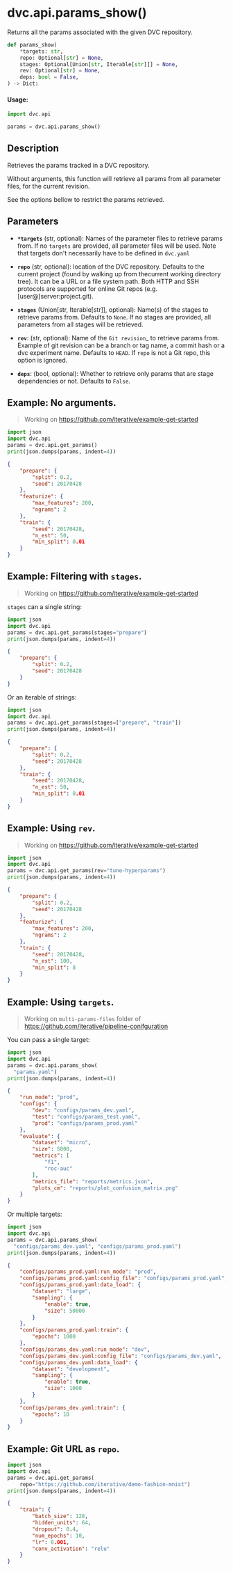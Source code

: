# dvc.api.params_show()

Returns all the <abbr>params</abbr> associated with the given
<abbr>DVC repository</abbr>.

```py
def params_show(
    *targets: str,
    repo: Optional[str] = None,
    stages: Optional[Union[str, Iterable[str]]] = None,
    rev: Optional[str] = None,
    deps: bool = False,
) -> Dict:
```

#### Usage:

```py
import dvc.api

params = dvc.api.params_show()
```

## Description

Retrieves the <abbr>params</abbr> tracked in a <abbr>DVC repository</abbr>.

Without arguments, this function will retrieve all <abbr>params</abbr> from all parameter files, for the current revision.

See the options bellow to restrict the <abbr>params</abbr> retrieved.

## Parameters

- **`*targets`** (str, optional): Names of the parameter files to retrieve <abbr>params</abbr> from.
  If no `targets` are provided, all parameter files will be used.
  Note that targets don't necessarily have to be defined in `dvc.yaml`

- **`repo`** (str, optional): location of the <abbr>DVC repository</abbr>.
  Defaults to the current project (found by walking up from thecurrent working directory tree).
  It can be a URL or a file system path.
  Both HTTP and SSH protocols are supported for online Git repos (e.g. [user@]server:project.git).

- **`stages`** (Union[str, Iterable[str]], optional): Name(s) of the stages to retrieve <abbr>params</abbr> from.
  Defaults to `None`.
  If no stages are provided, all parameters from all stages will be retrieved.

- **`rev`**: (str, optional): Name of the `Git revision`_ to retrieve <abbr>params</abbr> from.
  Example of git revision can be a branch or tag name, a commit hash or a dvc experiment name.
  Defaults to `HEAD`.
  If `repo` is not a Git repo, this option is ignored.

- **`deps`**: (bool, optional): Whether to retrieve only <abbr>params</abbr> that are
  <abbr>stage</abbr> dependencies or not.
  Defaults to `False`.


## Example: No arguments.

> Working on https://github.com/iterative/example-get-started

```py
import json
import dvc.api
params = dvc.api.get_params()
print(json.dumps(params, indent=4))
```
```json
{
    "prepare": {
        "split": 0.2,
        "seed": 20170428
    },
    "featurize": {
        "max_features": 200,
        "ngrams": 2
    },
    "train": {
        "seed": 20170428,
        "n_est": 50,
        "min_split": 0.01
    }
}
```

## Example: Filtering with `stages`.

> Working on https://github.com/iterative/example-get-started

`stages` can a single string:

```py
import json
import dvc.api
params = dvc.api.get_params(stages="prepare")
print(json.dumps(params, indent=4))
```
```json
{
    "prepare": {
        "split": 0.2,
        "seed": 20170428
    }
}
```

Or an iterable of strings:

```py
import json
import dvc.api
params = dvc.api.get_params(stages=["prepare", "train"])
print(json.dumps(params, indent=4))
```
```json
{
    "prepare": {
        "split": 0.2,
        "seed": 20170428
    },
    "train": {
        "seed": 20170428,
        "n_est": 50,
        "min_split": 0.01
    }
}
```

## Example: Using `rev`.

> Working on https://github.com/iterative/example-get-started

```py
import json
import dvc.api
params = dvc.api.get_params(rev="tune-hyperparams")
print(json.dumps(params, indent=4))
```
```json
{
    "prepare": {
        "split": 0.2,
        "seed": 20170428
    },
    "featurize": {
        "max_features": 200,
        "ngrams": 2
    },
    "train": {
        "seed": 20170428,
        "n_est": 100,
        "min_split": 8
    }
}
```

## Example: Using `targets`.

> Working on `multi-params-files` folder of https://github.com/iterative/pipeline-conifguration

You can pass a single target:

```py
import json
import dvc.api
params = dvc.api.params_show(
  "params.yaml")
print(json.dumps(params, indent=4))
```
```json
{
    "run_mode": "prod",
    "configs": {
        "dev": "configs/params_dev.yaml",
        "test": "configs/params_test.yaml",
        "prod": "configs/params_prod.yaml"
    },
    "evaluate": {
        "dataset": "micro",
        "size": 5000,
        "metrics": [
            "f1",
            "roc-auc"
        ],
        "metrics_file": "reports/metrics.json",
        "plots_cm": "reports/plot_confusion_matrix.png"
    }
}
```

Or multiple targets:

```py
import json
import dvc.api
params = dvc.api.params_show(
  "configs/params_dev.yaml", "configs/params_prod.yaml")
print(json.dumps(params, indent=4))
```
```json
{
    "configs/params_prod.yaml:run_mode": "prod",
    "configs/params_prod.yaml:config_file": "configs/params_prod.yaml",
    "configs/params_prod.yaml:data_load": {
        "dataset": "large",
        "sampling": {
            "enable": true,
            "size": 50000
        }
    },
    "configs/params_prod.yaml:train": {
        "epochs": 1000
    },
    "configs/params_dev.yaml:run_mode": "dev",
    "configs/params_dev.yaml:config_file": "configs/params_dev.yaml",
    "configs/params_dev.yaml:data_load": {
        "dataset": "development",
        "sampling": {
            "enable": true,
            "size": 1000
        }
    },
    "configs/params_dev.yaml:train": {
        "epochs": 10
    }
}
```

## Example: Git URL as `repo`.


```py
import json
import dvc.api
params = dvc.api.get_params(
    repo="https://github.com/iterative/demo-fashion-mnist")
print(json.dumps(params, indent=4))
```
```json
{
    "train": {
        "batch_size": 128,
        "hidden_units": 64,
        "dropout": 0.4,
        "num_epochs": 10,
        "lr": 0.001,
        "conv_activation": "relu"
    }
}
```